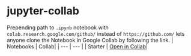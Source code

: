 # jupyter-collab

 Prepending path to `.ipynb` notebook with `colab.research.google.com/github/` instead of `https://github.com/` lets anyone clone the Notebook in Google Collab by following the link. 
| Notebooks | Collab|
| --- | --- |
| Starter | [Open in Collab](https://colab.research.google.com/github/DistributedDoge/jupyer-collab/blob/main/starter.ipynb)|
